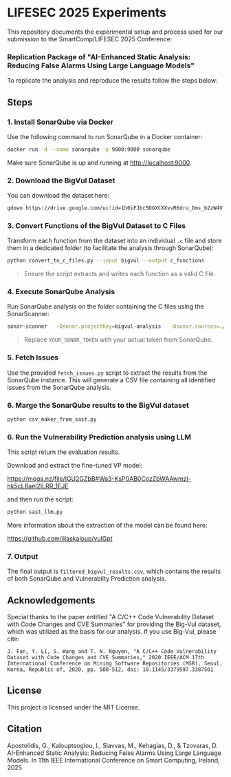 # LIFESEC 2025 Experiments

This repository documents the experimental setup and process used for our submission to the SmartComp/LIFESEC 2025 Conference:

### Replication Package of "AI-Enhanced Static Analysis: Reducing False Alarms Using Large Language Models"

To replicate the analysis and reproduce the results follow the steps below:

## Steps

### 1. Install SonarQube via Docker

Use the following command to run SonarQube in a Docker container:

```bash
docker run -d --name sonarqube -p 9000:9000 sonarqube
```

Make sure SonarQube is up and running at [http://localhost:9000](http://localhost:9000).

### 2. Download the BigVul Dataset

You can download the dataset here:
```bash
gdown https://drive.google.com/uc?id=1h0iFJbc5DGXCXXvvR6dru_Dms_b2zW4V
```

### 3. Convert Functions of the BigVul Dataset to C Files

Transform each function from the dataset into an individual `.c` file and store them in a dedicated folder (to facilitate the analysis through SonarQube):

```bash
python convert_to_c_files.py --input bigvul --output c_functions
```

> Ensure the script extracts and writes each function as a valid C file.

### 4. Execute SonarQube Analysis

Run SonarQube analysis on the folder containing the C files using the SonarScanner:

```bash
sonar-scanner   -Dsonar.projectKey=bigvul-analysis   -Dsonar.sources=./c_functions   -Dsonar.host.url=http://localhost:9000   -Dsonar.login=YOUR_SONAR_TOKEN
```

> Replace `YOUR_SONAR_TOKEN` with your actual token from SonarQube.

### 5. Fetch Issues

Use the provided `fetch_issues.py` script to extract the results from the SonarQube instance.
This will generate a CSV file containing all identified issues from the SonarQube analysis.

### 6. Marge the SonarQube results to the BigVul dataset

```python
python csv_maker_from_sast.py
```
### 6. Run the Vulnerability Prediction analysis using LLM 

This script return the evaluation results.

Download and extract the fine-tuned VP model:

https://mega.nz/file/IGU2GZbB#Wa3-KsP0AB0CozZbWAAwmzl-hk5cLBael2ILRR_1EJE

and then run the script:

```python
python sast_llm.py 
```
More information about the extraction of the model can be found here:

https://github.com/iliaskaloup/vulGpt 

### 7. Output

The final output is `filtered_bigvul_results.csv`, which contains the results of both SonarQube and Vulnerabilty Prediction analysis.

## Acknowledgements

Special thanks to the paper entitled "A C/C++ Code Vulnerability Dataset with Code Changes and CVE Summaries" for providing the Big-Vul dataset, which was utilized as the basis for our analysis. If you use Big-Vul, please cite:

~~~
J. Fan, Y. Li, S. Wang and T. N. Nguyen, "A C/C++ Code Vulnerability Dataset with Code Changes and CVE Summaries," 2020 IEEE/ACM 17th International Conference on Mining Software Repositories (MSR), Seoul, Korea, Republic of, 2020, pp. 508-512, doi: 10.1145/3379597.3387501
~~~


## License

This project is licensed under the MIT License.

## Citation

Apostolidis, G., Kalouptsoglou, I., Siavvas, M., Kehagias, D., & Tzovaras, D. AI-Enhanced Static Analysis: Reducing False Alarms Using Large Language Models. In 11th IEEE International Conference on Smart Computing, Ireland, 2025
